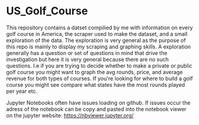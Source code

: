 # US_Golf_Course
This repository contains a datset compilied by me with information on every golf course in America, the scraper used to make the dataset,
and a small exploration of the data. The exploration is very general as the purpose of this repo is mainly to display my scraping and graphing skills.
A exploration generally has a question or set of questions in mind that drive the investigation but here it is very general because there are no such questions. I.e if you are trying to decide whether 
to make a private or public golf course you might want to graph the avg rounds, price, and average revenue for both types of courses.
If you're looking for where to build a golf course you might see compare what states have the most rounds played per year etc. 

Jupyter Notebooks often have issues loading on github. If issues occur the adress of the notebook can be copy and pasted into the notebook viewer on the jupyter website: https://nbviewer.jupyter.org/
